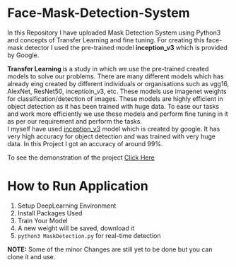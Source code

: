 # Face-Mask-Detection-System
In this Repository I have uploaded Mask Detection System using Python3 and concepts of Transfer Learning and fine tuning. For creating this face-mask detector I used the pre-trained model <b>inception_v3</b> which is provided by Google.<br>

<b>Transfer Learning </b>is a study in which we use the pre-trained created models to solve our problems. There are many different models which has already eing created by different individuals or organisations such as vgg16, AlexNet, ResNet50, inceptioin_v3, etc. These models use imagenet weights for classification/detection of images. These models are highly efficient in object detection as it has been trained with huge data. To ease our tasks and work more efficiently we use these models and perform fine tuning in it as per our requirement and perform the tasks.<br>
I myself have used <a href="https://cloud.google.com/tpu/docs/inception-v3-advanced">inception_v3</a> model which is created by google. It has very high accuracy for object detection and was trained with very huge data. In this Project I got an accuracy of around 99%.


To see the demonstration of the project <a href="https://www.linkedin.com/posts/abhinavdubey26_project-errors-efforts-activity-6689589758961754114-v8YU">Click Here</a><br>
# How to Run Application
1. Setup DeepLearning Environment<br>
2. Install Packages Used <br>
3. Train Your Model<br>
4. A new weight will be saved, download it<br>
5. <code>python3 MaskDetection.py</code> for real-time detection



<b>NOTE:</b> Some of the minor Changes are still yet to be done but you can clone it and use.
